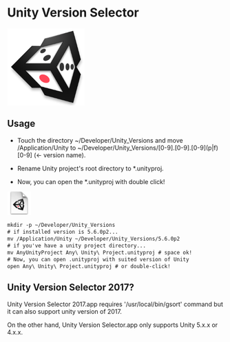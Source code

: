 # Unity Version Selector

<img src="img/Icon.png" width="180px" align="center">

## Usage

* Touch the directory ~/Developer/Unity_Versions and move /Application/Unity to ~/Developer/Unity_Versions/[0-9].[0-9].[0-9]\(p|f\)[0-9] \(<- version name\).
 
* Rename Unity project's root directory to *.unityproj.

* Now, you can open the *.unityproj with double click!
 
<img src="img/DocumentIcon.png" width="55px" align="center">

```
mkdir -p ~/Developer/Unity_Versions
# if installed version is 5.6.0p2...
mv /Application/Unity ~/Developer/Unity_Versions/5.6.0p2
# if you've have a unity project directory...
mv AnyUnityProject Any\ Unity\ Project.unityproj # space ok!
# Now, you can open .unityproj with suited version of Unity
open Any\ Unity\ Project.unityproj # or double-click!
```

## Unity Version Selector 2017?

Unity Version Selector 2017.app requires '/usr/local/bin/gsort' command but it can also support unity version of 2017.

On the other hand, Unity Version Selector.app only supports Unity 5.x.x or 4.x.x. 
